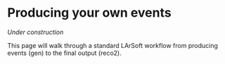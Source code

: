 # Producing your own events

*Under construction*

This page will walk through a standard LArSoft workflow from producing events (gen) to the final output (reco2).

